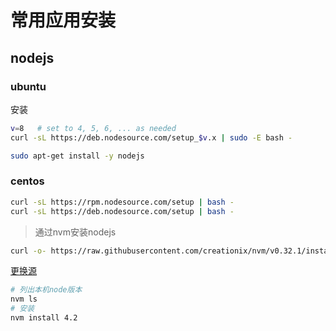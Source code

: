 # 常用应用安装
## nodejs
### ubuntu
安装
```bash
v=8   # set to 4, 5, 6, ... as needed
curl -sL https://deb.nodesource.com/setup_$v.x | sudo -E bash -
```
```sh
sudo apt-get install -y nodejs
```
### centos
```bash
curl -sL https://rpm.nodesource.com/setup | bash -
curl -sL https://deb.nodesource.com/setup | bash -
```
>通过nvm安装nodejs

```bash
curl -o- https://raw.githubusercontent.com/creationix/nvm/v0.32.1/install.sh | bash  
```

[更换源](source.md ':include')

```bash 
# 列出本机node版本
nvm ls  
# 安装
nvm install 4.2
```
